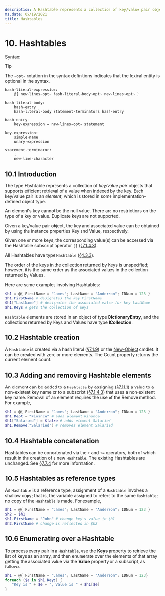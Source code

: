 ```yaml
---
description: A Hashtable represents a collection of key/value pair objects that supports efficient retrieval of a value when indexed by the key.
ms.date: 05/19/2021
title: Hashtables
---
```

# 10. Hashtables

Syntax:

> [!TIP]
> The `~opt~` notation in the syntax definitions indicates that the lexical entity is optional in
> the syntax.

```Syntax
hash-literal-expression:
    @{ new-lines~opt~ hash-literal-body~opt~ new-lines~opt~ }

hash-literal-body:
    hash-entry
    hash-literal-body statement-terminators hash-entry

hash-entry:
    key-expression = new-lines~opt~ statement

key-expression:
    simple-name
    unary-expression

statement-terminator:
    ;
    new-line-character
```

## 10.1 Introduction

The type Hashtable represents a collection of *key/value pair* objects that supports efficient
retrieval of a value when indexed by the key. Each key/value pair is an *element*, which is stored
in some implementation-defined object type.

An element's key cannot be the null value. There are no restrictions on the type of a key or value.
Duplicate keys are not supported.

Given a key/value pair object, the key and associated value can be obtained by using the instance
properties Key and Value, respectively.

Given one or more keys, the corresponding value(s) can be accessed via the Hashtable subscript
operator `[]` ([§7.1.4.3][]).

All Hashtables have type `Hashtable` ([§4.3.3][]).

The order of the keys in the collection returned by Keys is unspecified; however, it is the same
order as the associated values in the collection returned by Values.

Here are some examples involving Hashtables:

```powershell
$h1 = @{ FirstName = "James"; LastName = "Anderson"; IDNum = 123 }
$h1.FirstName # designates the key FirstName
$h1["LastName"] # designates the associated value for key LastName
$h1.Keys # gets the collection of keys
```

`Hashtable` elements are stored in an object of type **DictionaryEntry**, and the collections
returned by Keys and Values have type **ICollection**.

## 10.2 Hashtable creation

A `Hashtable` is created via a hash literal ([§7.1.9][]) or the
[New-Object](xref:Microsoft.PowerShell.Utility.New-Object) cmdlet. It can be created with zero or
more elements. The Count property returns the current element count.

## 10.3 Adding and removing Hashtable elements

An element can be added to a `Hashtable` by assigning ([§7.11.1][]) a value to a non-existent key
name or to a subscript ([§7.1.4.3][]) that uses a non-existent key name. Removal of an element
requires the use of the Remove method. For example,

```powershell
$h1 = @{ FirstName = "James"; LastName = "Anderson"; IDNum = 123 }
$h1.Dept = "Finance" # adds element Finance
$h1["Salaried"] = $false # adds element Salaried
$h1.Remove("Salaried") # removes element Salaried
```

## 10.4 Hashtable concatenation

Hashtables can be concatenated via the `+` and `+=` operators, both of which result in the creation
of a new `Hashtable`. The existing Hashtables are unchanged. See [§7.7.4][] for more information.

## 10.5 Hashtables as reference types

As `Hashtable` is a reference type, assignment of a `Hashtable` involves a shallow copy; that is,
the variable assigned to refers to the same `Hashtable`; no copy of the `Hashtable` is made. For
example,

```powershell
$h1 = @{ FirstName = "James"; LastName = "Anderson"; IDNum = 123 }
$h2 = $h1
$h1.FirstName = "John" # change key's value in $h1
$h2.FirstName # change is reflected in $h2
```

## 10.6 Enumerating over a Hashtable

To process every pair in a `Hashtable`, use the **Keys** property to retrieve the list of keys as an
array, and then enumerate over the elements of that array getting the associated value via the
**Value** property or a subscript, as follows

```powershell
$h1 = @{ FirstName = "James"; LastName = "Anderson"; IDNum = 123}
foreach ($e in $h1.Keys) {
   "Key is " + $e + ", Value is " + $h1[$e]
}
```

<!-- reference links -->
[§4.3.3]: chapter-04.md#433-hashtables
[§7.1.4.3]: chapter-07.md#7143-subscripting-a-hashtable
[§7.1.9]: chapter-07.md#719-hash-literal-expression
[§7.11.1]: chapter-07.md#7111-simple-assignment
[§7.7.4]: chapter-07.md#774-hashtable-concatenation
